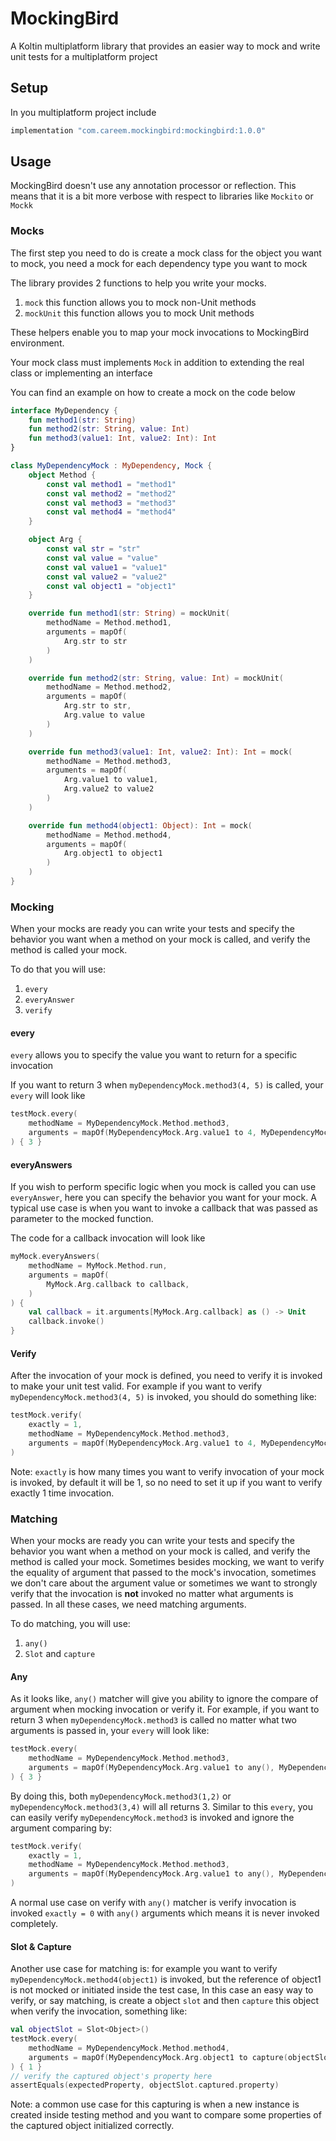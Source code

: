 # MockingBird

A Koltin multiplatform library that provides an easier way to mock and write unit tests for a multiplatform project

## Setup

In you multiplatform project include

```groovy
implementation "com.careem.mockingbird:mockingbird:1.0.0"
```

## Usage

MockingBird doesn't use any annotation processor or reflection. This means that it is a bit more verbose
with respect to libraries like `Mockito` or `Mockk`

### Mocks
The first step you need to do is create a mock class for the object you want to mock, 
you need a mock for each dependency type you want to mock

The library provides 2 functions to help you write your mocks.
1. `mock` this function allows you to mock non-Unit methods 
1. `mockUnit` this function allows you to mock Unit methods 

These helpers enable you to map your mock invocations to MockingBird environment.

Your mock class must implements `Mock` in addition to extending the real class or implementing an interface

You can find an example on how to create a mock on the code below

```kotlin
interface MyDependency {
    fun method1(str: String)
    fun method2(str: String, value: Int)
    fun method3(value1: Int, value2: Int): Int
}

class MyDependencyMock : MyDependency, Mock {
    object Method {
        const val method1 = "method1"
        const val method2 = "method2"
        const val method3 = "method3"
        const val method4 = "method4"
    }

    object Arg {
        const val str = "str"
        const val value = "value"
        const val value1 = "value1"
        const val value2 = "value2"
        const val object1 = "object1"
    }

    override fun method1(str: String) = mockUnit(
        methodName = Method.method1,
        arguments = mapOf(
            Arg.str to str
        )
    )

    override fun method2(str: String, value: Int) = mockUnit(
        methodName = Method.method2,
        arguments = mapOf(
            Arg.str to str,
            Arg.value to value
        )
    )

    override fun method3(value1: Int, value2: Int): Int = mock(
        methodName = Method.method3,
        arguments = mapOf(
            Arg.value1 to value1,
            Arg.value2 to value2
        )
    )

    override fun method4(object1: Object): Int = mock(
        methodName = Method.method4,
        arguments = mapOf(
            Arg.object1 to object1
        )
    )
}    
```

### Mocking

When your mocks are ready you can write your tests and specify the behavior you want when a method 
on your mock is called, and verify the method is called your mock.

To do that you will use:
1. `every`
2. `everyAnswer`
3. `verify`

#### every
`every` allows you to specify the value you want to return for a specific invocation

If you want to return 3 when `myDependencyMock.method3(4, 5)` is called, your `every` will look like
```kotlin
testMock.every(
    methodName = MyDependencyMock.Method.method3,
    arguments = mapOf(MyDependencyMock.Arg.value1 to 4, MyDependencyMock.Arg.value2 to 5)
) { 3 }
```

#### everyAnswers

If you wish to perform specific logic when you mock is called you can use `everyAnswer`, here you can 
specify the behavior you want for your mock. A typical use case is when you want to invoke a callback 
that was passed as parameter to the mocked function.

The code for a callback invocation will look like

```kotlin
myMock.everyAnswers(
    methodName = MyMock.Method.run,
    arguments = mapOf(
        MyMock.Arg.callback to callback,
    )
) {
    val callback = it.arguments[MyMock.Arg.callback] as () -> Unit
    callback.invoke()
}
```

#### Verify

After the invocation of your mock is defined, you need to verify it is invoked to make your unit test
valid. For example if you want to verify `myDependencyMock.method3(4, 5)` is invoked, you should do
something like:
```kotlin
testMock.verify(
    exactly = 1,
    methodName = MyDependencyMock.Method.method3,
    arguments = mapOf(MyDependencyMock.Arg.value1 to 4, MyDependencyMock.Arg.value2 to 5)
)
```
Note: `exactly` is how many times you want to verify invocation of your mock is invoked, by default
it will be 1, so no need to set it up if you want to verify exactly 1 time invocation.

### Matching

When your mocks are ready you can write your tests and specify the behavior you want when a method 
on your mock is called, and verify the method is called your mock.
Sometimes besides mocking, we want to verify the equality of argument that passed to the mock's
invocation, sometimes we don't care about the argument value or sometimes we want to strongly verify 
that the invocation is **not** invoked no matter what arguments is passed. In all these cases, we need
matching arguments. 

To do matching, you will use:
1. `any()`
2. `Slot` and `capture`

#### Any

As it looks like, `any()` matcher will give you ability to ignore the compare of argument when mocking
invocation or verify it. For example, if you want to return 3 when `myDependencyMock.method3` is 
called no matter what two arguments is passed in, your `every` will look like:
```kotlin
testMock.every(
    methodName = MyDependencyMock.Method.method3,
    arguments = mapOf(MyDependencyMock.Arg.value1 to any(), MyDependencyMock.Arg.value2 to any())
) { 3 }
```
By doing this, both `myDependencyMock.method3(1,2)` or `myDependencyMock.method3(3,4)` will all 
returns 3. Similar to this `every`, you can easily verify `myDependencyMock.method3` is invoked and
ignore the argument comparing by:
```kotlin
testMock.verify(
    exactly = 1,
    methodName = MyDependencyMock.Method.method3,
    arguments = mapOf(MyDependencyMock.Arg.value1 to any(), MyDependencyMock.Arg.value2 to any())
)
```
A normal use case on verify with `any()` matcher is verify invocation is invoked `exactly = 0` with
`any()` arguments which means it is never invoked completely.

#### Slot & Capture

Another use case for matching is: for example you want to verify `myDependencyMock.method4(object1)`
is invoked, but the reference of object1 is not mocked or initiated inside the test case, In this case
an easy way to verify, or say matching, is create a object `slot` and then `capture` this object when 
verify the invocation, something like:
```kotlin
val objectSlot = Slot<Object>()
testMock.every(
    methodName = MyDependencyMock.Method.method4,
    arguments = mapOf(MyDependencyMock.Arg.object1 to capture(objectSlot))
) { 1 }
// verify the captured object's property here
assertEquals(expectedProperty, objectSlot.captured.property)
```
Note: a common use case for this capturing is when a new instance is created inside testing method and
you want to compare some properties of the captured object initialized correctly.
